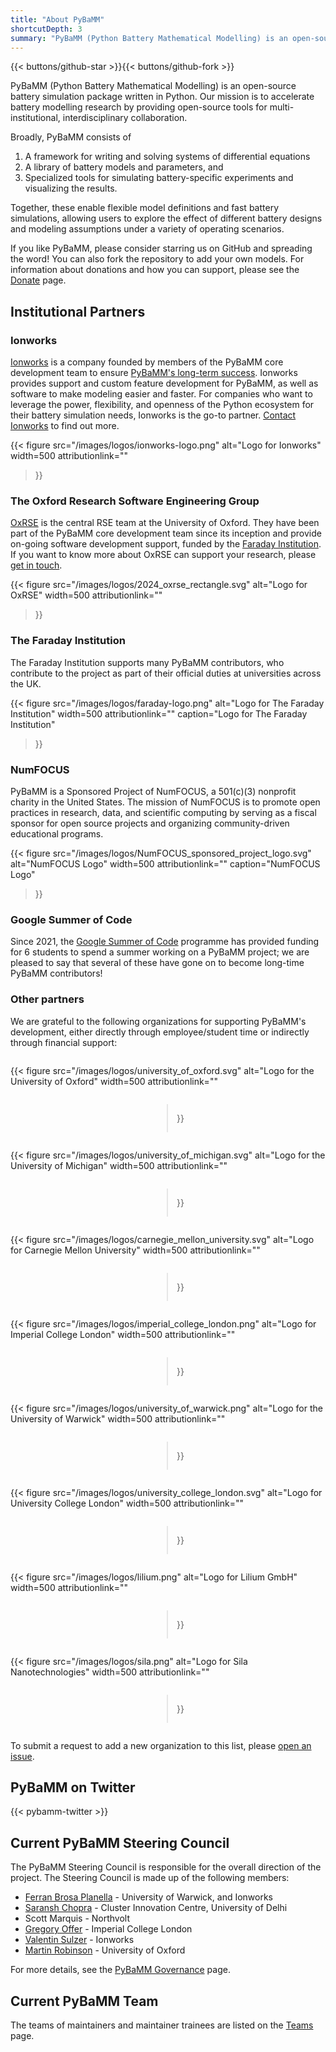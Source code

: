 ```yaml
---
title: "About PyBaMM"
shortcutDepth: 3
summary: "PyBaMM (Python Battery Mathematical Modelling) is an open-source battery simulation package written in Python."
---
```


{{< buttons/github-star >}}{{< buttons/github-fork >}}

PyBaMM (Python Battery Mathematical Modelling) is an open-source battery simulation package written in Python. Our mission is to accelerate battery modelling research by providing open-source tools for multi-institutional, interdisciplinary collaboration.

Broadly, PyBaMM consists of

1. A framework for writing and solving systems of differential equations
2. A library of battery models and parameters, and
3. Specialized tools for simulating battery-specific experiments and visualizing the results.

Together, these enable flexible model definitions and fast battery simulations, allowing users to explore the effect of different battery designs and modeling assumptions under a variety of operating scenarios.

If you like PyBaMM, please consider starring us on GitHub and spreading the word! You can also fork the repository to add your own models. For information about
donations and how you can support, please see the [Donate](/donate/) page.

## Institutional Partners

### Ionworks

[Ionworks](https://ionworks.com/) is a company founded by members of the PyBaMM core development team to ensure [PyBaMM's long-term success](https://ionworks.com/blog/our-relationship-with-pybamm).
Ionworks provides support and custom feature development for PyBaMM, as well as software to make modeling easier and faster.
For companies who want to leverage the power, flexibility, and openness of the Python ecosystem for their battery simulation needs, Ionworks is the go-to partner.
[Contact Ionworks](https://ionworks.com/) to find out more.

{{< figure
  src="/images/logos/ionworks-logo.png"
  alt="Logo for Ionworks"
  width=500
  attributionlink=""
>}}

### The Oxford Research Software Engineering Group

[OxRSE](https://www.rse.ox.ac.uk/) is the central RSE team at the University of Oxford. They have been part of the PyBaMM core development team since its inception and provide on-going software development support,
funded by the [Faraday Institution](https://faraday.ac.uk/). If you want to know more about OxRSE can support your research, please [get in touch](https://www.rse.ox.ac.uk/contact).

{{< figure
  src="/images/logos/2024_oxrse_rectangle.svg"
  alt="Logo for OxRSE"
  width=500
  attributionlink=""
>}}

### The Faraday Institution

The Faraday Institution supports many PyBaMM contributors, who contribute to the project as part of their official duties at universities across the UK.

{{< figure
  src="/images/logos/faraday-logo.png"
  alt="Logo for The Faraday Institution"
  width=500
  attributionlink=""
  caption="Logo for The Faraday Institution"
>}}

### NumFOCUS

PyBaMM is a Sponsored Project of NumFOCUS, a 501(c)(3) nonprofit charity in the United States. The mission of NumFOCUS is to promote open practices in research, data, and scientific computing by serving as a fiscal sponsor for open source projects and organizing community-driven educational programs.

{{< figure
  src="/images/logos/NumFOCUS_sponsored_project_logo.svg"
  alt="NumFOCUS Logo"
  width=500
  attributionlink=""
  caption="NumFOCUS Logo"
>}}

### Google Summer of Code

Since 2021, the [Google Summer of Code](/gsoc/) programme has provided funding for 6 students to spend a summer working on a PyBaMM project; we are pleased to say that several of these have gone on to become long-time PyBaMM contributors!

### Other partners

We are grateful to the following organizations for supporting PyBaMM's development, either directly through employee/student time or indirectly through financial support:

<div style="display:flex; justify-content:space-around; align-items:center; flex-wrap:wrap">

{{< figure
  src="/images/logos/university_of_oxford.svg"
  alt="Logo for the University of Oxford"
  width=500
  attributionlink=""
>}}

{{< figure
  src="/images/logos/university_of_michigan.svg"
  alt="Logo for the University of Michigan"
  width=500
  attributionlink=""
>}}

{{< figure
  src="/images/logos/carnegie_mellon_university.svg"
  alt="Logo for Carnegie Mellon University"
  width=500
  attributionlink=""
>}}

{{< figure
  src="/images/logos/imperial_college_london.png"
  alt="Logo for Imperial College London"
  width=500
  attributionlink=""
>}}

{{< figure
  src="/images/logos/university_of_warwick.png"
  alt="Logo for the University of Warwick"
  width=500
  attributionlink=""
>}}

{{< figure
  src="/images/logos/university_college_london.svg"
  alt="Logo for University College London"
  width=500
  attributionlink=""
>}}

{{< figure
  src="/images/logos/lilium.png"
  alt="Logo for Lilium GmbH"
  width=500
  attributionlink=""
>}}

{{< figure
  src="/images/logos/sila.png"
  alt="Logo for Sila Nanotechnologies"
  width=500
  attributionlink=""
>}}

</div>

To submit a request to add a new organization to this list, please [open an issue](https://github.com/pybamm-team/pybamm.org/issues/new).

## PyBaMM on Twitter

{{< pybamm-twitter >}}

## Current PyBaMM Steering Council

The PyBaMM Steering Council is responsible for the overall direction of the project. The Steering Council is made up
of the following members:

- [Ferran Brosa Planella](https://www.brosaplanella.xyz) - University of Warwick, and Ionworks
- [Saransh Chopra](https://saransh-cpp.github.io) - Cluster Innovation Centre, University of Delhi
- Scott Marquis - Northvolt
- [Gregory Offer](https://www.imperial.ac.uk/people/gregory.offer) - Imperial College London
- [Valentin Sulzer](https://www.linkedin.com/in/valentinsulzer/) - Ionworks
- [Martin Robinson](https://www.sabsr3.ox.ac.uk/people/dr-martin-robinson) - University of Oxford

For more details, see the [PyBaMM Governance](/governance) page.

## Current PyBaMM Team

The teams of maintainers and maintainer trainees are listed on the [Teams](/teams) page.
